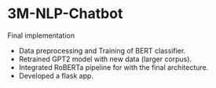 # 3M-NLP-Chatbot
Final implementation

- Data preprocessing and Training of BERT classifier.
- Retrained GPT2 model with new data (larger corpus).
- Integrated RoBERTa pipeline for with the final architecture.
- Developed a flask app.
